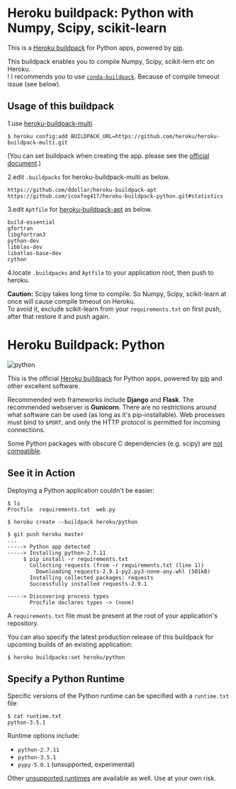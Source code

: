 Heroku buildpack: Python with Numpy, Scipy, scikit-learn
========================

This is a [Heroku buildpack](http://devcenter.heroku.com/articles/buildpacks) for Python apps, powered by [pip](http://www.pip-installer.org/).

This buildpack enables you to compile Numpy, Scipy, scikit-lern etc on Heroku.  
! I recommends you to use [`conda-buildpack`](https://github.com/kennethreitz/conda-buildpack). Because of compile timeout issue (see below).  

Usage of this buildpack 
-----

1.use [heroku-buildpack-multi](https://github.com/heroku/heroku-buildpack-multi.git)  

```
$ heroku config:add BUILDPACK_URL=https://github.com/heroku/heroku-buildpack-multi.git
```

(You can set buildpack when creating the app. please see the [official document](https://devcenter.heroku.com/articles/buildpacks).)

2.edit `.buildpacks` for heroku-buildpack-multi as below.

```   
https://github.com/ddollar/heroku-buildpack-apt
https://github.com/icoxfog417/heroku-buildpack-python.git#statistics
```
    
3.edit `Aptfile` for [heroku-buildpack-apt](https://github.com/ddollar/heroku-buildpack-apt) as below.

```
build-essential
gfortran
libgfortran3
python-dev
libblas-dev
libatlas-base-dev
cython
```

4.locate `.buildpacks` and `Aptfile` to your application root, then push to heroku.

**Caution:**
Scipy takes long time to compile. So Numpy, Scipy, scikit-learn at once will cause compile timeout on Heroku.  
To avoid it, exclude scikit-learn from your `requirements.txt` on first push, after that restore it and push again.


# Heroku Buildpack: Python
![python](https://cloud.githubusercontent.com/assets/51578/13712821/b68a42ce-e793-11e5-96b0-d8eb978137ba.png)

This is the official [Heroku buildpack](https://devcenter.heroku.com/articles/buildpacks) for Python apps, powered by [pip](https://pip.pypa.io/) and other excellent software.

Recommended web frameworks include **Django** and **Flask**. The recommended webserver is **Gunicorn**. There are no restrictions around what software can be used (as long as it's pip-installable). Web processes must bind to `$PORT`, and only the HTTP protocol is permitted for incoming connections.

Some Python packages with obscure C dependencies (e.g. scipy) are [not compatible](https://devcenter.heroku.com/articles/python-c-deps). 

See it in Action
----------------

Deploying a Python application couldn't be easier:

    $ ls
    Procfile  requirements.txt  web.py

    $ heroku create --buildpack heroku/python

    $ git push heroku master
    ...
    -----> Python app detected
    -----> Installing python-2.7.11
         $ pip install -r requirements.txt
           Collecting requests (from -r requirements.txt (line 1))
             Downloading requests-2.9.1-py2.py3-none-any.whl (501kB)
           Installing collected packages: requests
           Successfully installed requests-2.9.1
           
    -----> Discovering process types
           Procfile declares types -> (none)

A `requirements.txt` file must be present at the root of your application's repository.

You can also specify the latest production release of this buildpack for upcoming builds of an existing application:

    $ heroku buildpacks:set heroku/python


Specify a Python Runtime
------------------------

Specific versions of the Python runtime can be specified with a `runtime.txt` file:

    $ cat runtime.txt
    python-3.5.1

Runtime options include:

- `python-2.7.11`
- `python-3.5.1`
- `pypy-5.0.1` (unsupported, experimental)

Other [unsupported runtimes](https://github.com/heroku/heroku-buildpack-python/tree/master/builds/runtimes) are available as well. Use at your own risk. 
